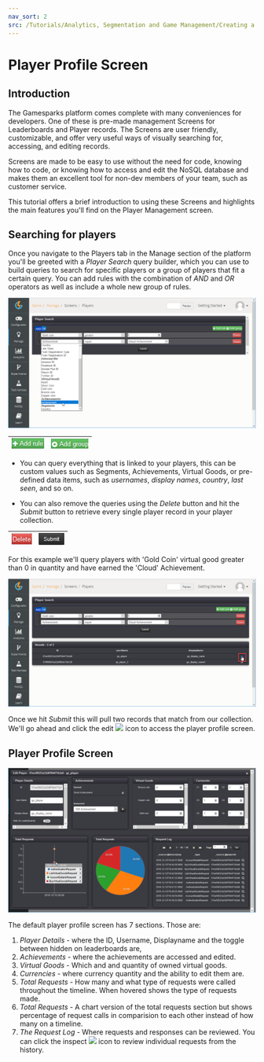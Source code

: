 ```yaml
---
nav_sort: 2
src: /Tutorials/Analytics, Segmentation and Game Management/Creating a Player Profile Screen.md
---
```


# Player Profile Screen

## Introduction

The Gamesparks platform comes complete with many conveniences for developers. One of these is pre-made management Screens for Leaderboards and Player records. The Screens are user friendly, customizable, and offer very useful ways of visually searching for, accessing, and editing records.

Screens are made to be easy to use without the need for code, knowing how to code, or knowing how to access and edit the NoSQL database and makes them an excellent tool for non-dev members of your team, such as customer service.

This tutorial offers a brief introduction to using these Screens and highlights the main features you'll find on the Player Management screen.

## Searching for players

Once you navigate to the Players tab in the Manage section of the platform you'll be greeted with a *Player Search* query builder, which you can use to build queries to search for specific players or a group of players that fit a certain query. You can add rules with the combination of *AND* and *OR* operators as well as include a whole new group of rules.

![](img/PlayerProfileScreen/10.png)


|  ![](img/PlayerProfileScreen/11.png)  | ![](img/PlayerProfileScreen/12.png)    |
|---|---|

* You can query everything that is linked to your players, this can be custom values such as Segments, Achievements, Virtual Goods, or pre-defined data items, such as *usernames*, *display names*, *country*, *last seen*, and so on.

* You can also remove the queries using the *Delete* button and hit the *Submit* button to retrieve every single player record in your player collection.

|  ![](img/PlayerProfileScreen/13.png)  | ![](img/PlayerProfileScreen/14.png)    |
|---|---|

For this example we'll query players with 'Gold Coin' virtual good greater than 0 in quantity and have earned the 'Cloud' Achievement.

![](img/PlayerProfileScreen/15.png)

Once we hit *Submit* this will pull two records that match from our collection. We'll go ahead and click the edit ![](/img/fa/edit.png) icon to access the player profile screen.



## Player Profile Screen

![](img/PlayerProfileScreen/16.png)

The default player profile screen has 7 sections. Those are:

1. *Player Details* - where the ID, Username, Displayname and the toggle between hidden on leaderboards are,
2. *Achievements* - where the achievements are accessed and edited.
3. *Virtual Goods* - Which and and quantity of owned virtual goods.
4. *Currencies* - where currency quantity and the ability to edit them are.
5. *Total Requests* - How many and what type of requests were called throughout the timeline. When hovered shows the type of requests made.
6. *Total Requests* - A chart version of the total requests section but shows percentage of request calls in comparision to each other instead of how many on a timeline.
7. *The Request Log* - Where requests and responses can be reviewed. You can click the inspect ![](/img/fa/search.png) icon to review individual requests from the history.
